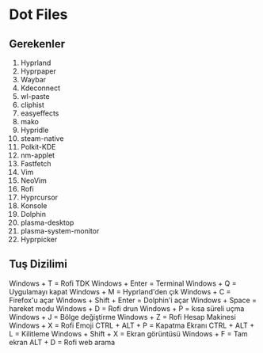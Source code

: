 # Dot Files
## Gerekenler
1. Hyprland
2. Hyprpaper
3. Waybar
4. Kdeconnect
5. wl-paste
6. cliphist
7. easyeffects
8. mako
9. Hypridle
10. steam-native
11. Polkit-KDE
12. nm-applet
13. Fastfetch
14. Vim
15. NeoVim
16. Rofi
17. Hyprcursor
18. Konsole
19. Dolphin
20. plasma-desktop
21. plasma-system-monitor
22. Hyprpicker
## Tuş Dizilimi
Windows + T = Rofi TDK
Windows + Enter = Terminal
Windows + Q = Uygulamayı kapat
Windows + M = Hyprland'den çık
Windows + C = Firefox'u açar
Windows + Shift + Enter = Dolphin'i açar
Windows + Space = hareket modu
Windows + D = Rofi drun
Windows + P = kısa süreli uçma
Windows + J = Bölge değiştirme
Windows + Z = Rofi Hesap Makinesi
Windows + X = Rofi Emoji
CTRL + ALT + P = Kapatma Ekranı
CTRL + ALT + L = Kilitleme
Windows + Shift + X = Ekran görüntüsü
Windows + F = Tam ekran
ALT + D = Rofi web arama


